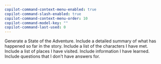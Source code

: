 ```yaml
---
copilot-command-context-menu-enabled: true
copilot-command-slash-enabled: true
copilot-command-context-menu-order: 10
copilot-command-model-key: ""
copilot-command-last-used: 0
---
```

Generate a State of the Adventure. Include a detailed summary of what has happened so far in the story. Include a list of the characters I have met. Include a list of places I have visited. Include information I have learned. Include questions that I don't have answers for.